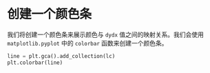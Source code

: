 # 创建一个颜色条

我们将创建一个颜色条来展示颜色与 `dydx` 值之间的映射关系。我们会使用 `matplotlib.pyplot` 中的 `colorbar` 函数来创建一个颜色条。

```python
line = plt.gca().add_collection(lc)
plt.colorbar(line)
```
